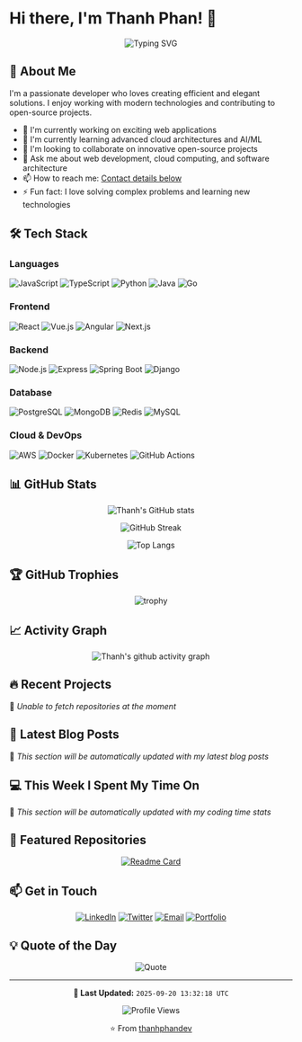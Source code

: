 # Hi there, I'm Thanh Phan! 👋

<div align="center">
  <img src="https://readme-typing-svg.herokuapp.com?font=Fira+Code&size=22&duration=3000&pause=1000&color=36BCF7&width=435&lines=Full+Stack+Developer;Problem+Solver;Continuous+Learner;Open+Source+Enthusiast" alt="Typing SVG" />
</div>

## 🚀 About Me

I'm a passionate developer who loves creating efficient and elegant solutions. I enjoy working with modern technologies and contributing to open-source projects.

- 🔭 I'm currently working on exciting web applications
- 🌱 I'm currently learning advanced cloud architectures and AI/ML
- 👯 I'm looking to collaborate on innovative open-source projects
- 💬 Ask me about web development, cloud computing, and software architecture
- 📫 How to reach me: [Contact details below](#-get-in-touch)
- ⚡ Fun fact: I love solving complex problems and learning new technologies

## 🛠️ Tech Stack

### Languages
![JavaScript](https://img.shields.io/badge/-JavaScript-F7DF1E?style=flat-square&logo=javascript&logoColor=black)
![TypeScript](https://img.shields.io/badge/-TypeScript-3178C6?style=flat-square&logo=typescript&logoColor=white)
![Python](https://img.shields.io/badge/-Python-3776AB?style=flat-square&logo=python&logoColor=white)
![Java](https://img.shields.io/badge/-Java-007396?style=flat-square&logo=java&logoColor=white)
![Go](https://img.shields.io/badge/-Go-00ADD8?style=flat-square&logo=go&logoColor=white)

### Frontend
![React](https://img.shields.io/badge/-React-61DAFB?style=flat-square&logo=react&logoColor=black)
![Vue.js](https://img.shields.io/badge/-Vue.js-4FC08D?style=flat-square&logo=vue.js&logoColor=white)
![Angular](https://img.shields.io/badge/-Angular-DD0031?style=flat-square&logo=angular&logoColor=white)
![Next.js](https://img.shields.io/badge/-Next.js-000000?style=flat-square&logo=next.js&logoColor=white)

### Backend
![Node.js](https://img.shields.io/badge/-Node.js-339933?style=flat-square&logo=node.js&logoColor=white)
![Express](https://img.shields.io/badge/-Express-000000?style=flat-square&logo=express&logoColor=white)
![Spring Boot](https://img.shields.io/badge/-Spring%20Boot-6DB33F?style=flat-square&logo=spring&logoColor=white)
![Django](https://img.shields.io/badge/-Django-092E20?style=flat-square&logo=django&logoColor=white)

### Database
![PostgreSQL](https://img.shields.io/badge/-PostgreSQL-336791?style=flat-square&logo=postgresql&logoColor=white)
![MongoDB](https://img.shields.io/badge/-MongoDB-47A248?style=flat-square&logo=mongodb&logoColor=white)
![Redis](https://img.shields.io/badge/-Redis-DC382D?style=flat-square&logo=redis&logoColor=white)
![MySQL](https://img.shields.io/badge/-MySQL-4479A1?style=flat-square&logo=mysql&logoColor=white)

### Cloud & DevOps
![AWS](https://img.shields.io/badge/-AWS-232F3E?style=flat-square&logo=amazon-aws&logoColor=white)
![Docker](https://img.shields.io/badge/-Docker-2496ED?style=flat-square&logo=docker&logoColor=white)
![Kubernetes](https://img.shields.io/badge/-Kubernetes-326CE5?style=flat-square&logo=kubernetes&logoColor=white)
![GitHub Actions](https://img.shields.io/badge/-GitHub%20Actions-2088FF?style=flat-square&logo=github-actions&logoColor=white)

## 📊 GitHub Stats

<div align="center">
  
  <!-- GitHub Stats Card -->
  ![Thanh's GitHub stats](https://github-readme-stats.vercel.app/api?username=thanhphandev&show_icons=true&theme=tokyonight&hide_border=true&include_all_commits=true&count_private=true)
  
  <!-- GitHub Streak Stats -->
  ![GitHub Streak](https://github-readme-streak-stats.herokuapp.com/?user=thanhphandev&theme=tokyonight&hide_border=true)
  
  <!-- Top Languages -->
  ![Top Langs](https://github-readme-stats.vercel.app/api/top-langs/?username=thanhphandev&layout=compact&theme=tokyonight&hide_border=true&langs_count=8)

</div>

## 🏆 GitHub Trophies

<div align="center">
  
  ![trophy](https://github-profile-trophy.vercel.app/?username=thanhphandev&theme=onedark&no-frame=true&no-bg=true&margin-w=4)

</div>

## 📈 Activity Graph

<div align="center">
  
  ![Thanh's github activity graph](https://github-readme-activity-graph.vercel.app/graph?username=thanhphandev&theme=tokyo-night&hide_border=true)

</div>

## 🔥 Recent Projects

<!-- PROJECTS_START -->
🔄 *Unable to fetch repositories at the moment*
<!-- PROJECTS_END -->

## 📝 Latest Blog Posts

<!-- BLOG_START -->
🔄 *This section will be automatically updated with my latest blog posts*
<!-- BLOG_END -->

## 💻 This Week I Spent My Time On

<!-- WAKA_START -->
🔄 *This section will be automatically updated with my coding time stats*
<!-- WAKA_END -->

## 🌟 Featured Repositories

<div align="center">
  
  [![Readme Card](https://github-readme-stats.vercel.app/api/pin/?username=thanhphandev&repo=thanhphandev&theme=tokyonight&hide_border=true)](https://github.com/thanhphandev/thanhphandev)

</div>

## 📫 Get in Touch

<div align="center">

[![LinkedIn](https://img.shields.io/badge/-LinkedIn-0077B5?style=for-the-badge&logo=linkedin&logoColor=white)](https://linkedin.com/in/thanhphandev)
[![Twitter](https://img.shields.io/badge/-Twitter-1DA1F2?style=for-the-badge&logo=twitter&logoColor=white)](https://twitter.com/thanhphandev)
[![Email](https://img.shields.io/badge/-Email-D14836?style=for-the-badge&logo=gmail&logoColor=white)](mailto:thanh@example.com)
[![Portfolio](https://img.shields.io/badge/-Portfolio-000000?style=for-the-badge&logo=react&logoColor=white)](https://thanhphandev.github.io)

</div>

## 💡 Quote of the Day

<div align="center">
  
  ![Quote](https://quotes-github-readme.vercel.app/api?type=horizontal&theme=tokyonight)

</div>

---

<div align="center">
  
  **🔄 Last Updated:** `2025-09-20 13:32:18 UTC`
  
  ![Profile Views](https://komarev.com/ghpvc/?username=thanhphandev&color=blueviolet&style=flat-square&label=Profile+Views)
  
  ⭐️ From [thanhphandev](https://github.com/thanhphandev)

</div>